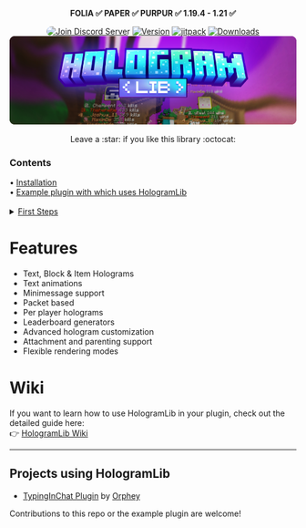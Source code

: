 </div>
<div align="center">
<p><b>FOLIA ✅ PAPER ✅ PURPUR ✅ 1.19.4 - 1.21 ✅</b></p>
<a href="https://discord.gg/2UTkYj26B4" target="_blank"><img src="https://img.shields.io/badge/Discord_Server-7289DA?style=flat&logo=discord&logoColor=white" alt="Join Discord Server" style="border-radius: 15px; height: 20px;"></a>
<a href="https://github.com/max1mde/ExampleHologramPlugin"><img src="https://img.shields.io/badge/Example%20plugin-13B8E1" alt="Version"></a>
<a href="https://jitpack.io/#max1mde/HologramLib"><img src="https://jitpack.io/v/max1mde/HologramLib.svg" alt="jitpack"></a> 
<a href="https://github.com/max1mde/HologramLib/releases"><img src="https://img.shields.io/github/downloads/max1mde/HologramLib/total.svg" alt="Downloads"></a>
<br>
<img width="600px" src="assets/banner.png">
<p>Leave a :star: if you like this library :octocat:</p>
</div>

<div>
<h3>Contents</h3>
• <a href="#installation">Installation</a><br>
• <a href="#exampleshowcase-plugin">Example plugin with which uses HologramLib</a>
<br>
<br>
<details>
<summary><a href="#first-steps">First Steps</a></summary>
&nbsp;&nbsp;&nbsp;• <a href="#initializing-hologrammanager">Initializing Manager</a><br>
&nbsp;&nbsp;&nbsp;• <a href="#hologram-rendering-modes">Rendering Modes</a><br>
&nbsp;&nbsp;&nbsp;• <a href="#hologram-creation">Creation</a><br>
&nbsp;&nbsp;&nbsp;• <a href="#hologram-animation">Text Animations</a><br>
&nbsp;&nbsp;&nbsp;• <a href="#leaderboard-creation">Leaderboards</a><br>
&nbsp;&nbsp;&nbsp;• <a href="#setting-a-hologram-as-a-passenger">Passengers</a><br>
&nbsp;&nbsp;&nbsp;• <a href="#managing-hologram-viewers">Viewers</a><br>
&nbsp;&nbsp;&nbsp;• <a href="#advanced-transformations">Transformations</a><br>
&nbsp;&nbsp;&nbsp;• <a href="#hologram-retrieval-and-management">Management</a>
</details>
</div>

# Features
- Text, Block & Item Holograms
- Text animations
- Minimessage support
- Packet based
- Per player holograms
- Leaderboard generators
- Advanced hologram customization
- Attachment and parenting support
- Flexible rendering modes


# Wiki

If you want to learn how to use HologramLib in your plugin, check out the detailed guide here:  
👉 [HologramLib Wiki](https://github.com/max1mde/HologramLib/wiki)

---

## Projects using HologramLib
- [TypingInChat Plugin](https://modrinth.com/plugin/typinginchat-plugin) by [Orphey](https://github.com/Orphey98)

Contributions to this repo or the example plugin are welcome!
